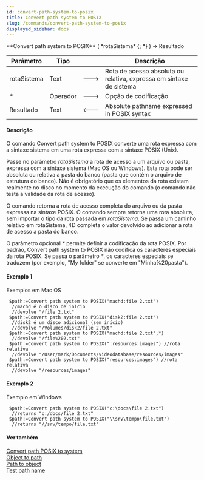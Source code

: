 ```yaml
---
id: convert-path-system-to-posix
title: Convert path system to POSIX
slug: /commands/convert-path-system-to-posix
displayed_sidebar: docs
---
```


<!--REF #_command_.Convert path system to POSIX.Syntax-->**Convert path system to POSIX** ( *rotaSistema* {; *} ) -> Resultado<!-- END REF-->
<!--REF #_command_.Convert path system to POSIX.Params-->
| Parâmetro | Tipo |  | Descrição |
| --- | --- | --- | --- |
| rotaSistema | Text | &#x1F852; | Rota de acesso absoluta ou relativa, expressa em sintaxe de sistema |
| * | Operador | &#x1F852; | Opção de codificação |
| Resultado | Text | &#x1F850; | Absolute pathname expressed in POSIX syntax |

<!-- END REF-->

#### Descrição 

<!--REF #_command_.Convert path system to POSIX.Summary-->O comando Convert path system to POSIX converte uma rota expressa com a sintaxe sistema em uma rota expressa com a sintaxe POSIX (Unix).<!-- END REF-->  

Passe no parâmetro *rotaSistema* a rota de acesso a um arquivo ou pasta, expressa com a sintaxe sistema (Mac OS ou Windows). Esta rota pode ser absoluta ou relativa a pasta do banco (pasta que contém o arquivo de estrutura do banco). Não é obrigatório que os elementos da rota existam realmente no disco no momento da execução do comando (o comando não testa a validade da rota de acesso).  
  
O comando retorna a rota de acesso completa do arquivo ou da pasta expressa na sintaxe POSIX. O comando sempre retorna uma rota absoluta, sem importar o tipo da rota passada em *rotaSistema*. Se passa um caminho relativo em rotaSistema, 4D completa o valor devolvido ao adicionar a rota de acesso a pasta do banco.   
  
O parâmetro opcional *\** permite definir a codificação da rota POSIX. Por padrão, Convert path system to POSIX não codifica os caracteres especiais da rota POSIX. Se passa o parâmetro *\**, os caracteres especiais se traduzem (por exemplo, "My folder" se converte em "Minha%20pasta").

#### Exemplo 1 

Exemplos em Mac OS

```4d
 $path:=Convert path system to POSIX("machd:file 2.txt")
  //machd é o disco de início
  //devolve "/file 2.txt"
 $path:=Convert path system to POSIX("disk2:file 2.txt")
  //disk2 é um disco adicional (sem início)
  //devolve "/Volumes/disk2/file 2.txt"
 $path:=Convert path system to POSIX("machd:file 2.txt";*)
  //devolve "/file%202.txt"
 $path:=Convert path system to POSIX(":resources:images") //rota relativa
  //devolve "/User/mark/Documents/videodatabase/resources/images"
 $path:=Convert path system to POSIX("resources:images") //rota relativa
  //devolve "/resources/images"
```

#### Exemplo 2 

Exemplo em Windows

```4d
 $path:=Convert path system to POSIX("c:\docs\file 2.txt")
  //returns "c:/docs/file 2.txt"
 $path:=Convert path system to POSIX("\\srv\tempo\file.txt")
  //returns "//srv/tempo/file.txt"
```

#### Ver também 

[Convert path POSIX to system](convert-path-posix-to-system.md)  
[Object to path](object-to-path.md)  
[Path to object ](path-to-object.md)  
[Test path name](test-path-name.md)  